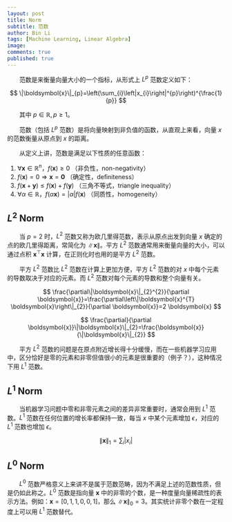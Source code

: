 ```yaml
---
layout: post
title: Norm
subtitle: 范数
author: Bin Li
tags: [Machine Learning, Linear Algebra]
image: 
comments: true
published: true
---
```


　　范数是来衡量向量大小的一个指标，从形式上 $L^p$ 范数定义如下：

$$
\|\boldsymbol{x}\|_{p}=\left(\sum_{i}\left|x_{i}\right|^{p}\right)^{\frac{1}{p}}
$$

　　其中 $p \in \mathbb{R}, p \geq 1$。

　　范数（包括 $L^p$ 范数）是将向量映射到非负值的函数，从直观上来看，向量 $x$ 的范数衡量从原点到 $x$ 的距离。

　　从定义上讲，范数是满足以下性质的任意函数：
1. $\forall \boldsymbol{x} \in \mathbb{R}^n$，$f(\boldsymbol{x})\geq 0$ （非负性，non-negativity）
2. $f(\boldsymbol{x})=0 \Rightarrow \boldsymbol{x}=\mathbf{0}$ （确定性，deﬁniteness）
3. $f(\boldsymbol{x}+\boldsymbol{y}) \leq f(\boldsymbol{x})+f(\boldsymbol{y})$ （三角不等式，triangle inequality）
4. $\forall \alpha \in \mathbb{R}$，$f(\alpha \boldsymbol{x})=|\alpha| f(\boldsymbol{x})$ （同质性，homogeneity）

## $L^2$ Norm
　　当 $p = 2$ 时，$L^2$ 范数又称为欧几里得范数，表示从原点出发到向量 $x$ 确定的点的欧几里得距离，常简化为 $\|\boldsymbol{x}\|$。平方 $L^2$ 范数通常用来衡量向量的大小，可以通过点积 $\boldsymbol{x}^{\top} \boldsymbol{x}$ 计算，在正则化时也用的是平方 $L^2$ 范数。

　　平方 $L^2$ 范数比 $L^2$ 范数在计算上更加方便，平方 $L^2$ 范数的对 $x$ 中每个元素的导数取决于对应的元素。而 $L^2$ 范数对每个元素的导数和整个向量有关。

$$
\frac{\partial\|\boldsymbol{x}\|_{2}^{2}}{\partial \boldsymbol{x}}=\frac{\partial\left\|\boldsymbol{x}^{T} \boldsymbol{x}\right\|_{2}}{\partial \boldsymbol{x}}=2 \boldsymbol{x}
$$

$$
\frac{\partial}{\partial \boldsymbol{x}}\|\boldsymbol{x}\|_{2}=\frac{\boldsymbol{x}}{\|\boldsymbol{x}\|_{2}}
$$

　　平方 $L^2$ 范数的问题是在原点附近增长得十分缓慢，而在一些机器学习应用中，区分恰好是零的元素和非零但值很小的元素是很重要的（例子？），这种情况下用  $L^1$ 范数。

## $L^1$ Norm
　　当机器学习问题中零和非零元素之间的差异非常重要时，通常会用到 $L^1$ 范数。$L^1$ 范数在任何位置的增长率都保持一致，每当 $x$ 中某个元素增加 $\epsilon$，对应的 $L^1$ 范数也增加 $\epsilon$。

$$
\|\boldsymbol{x}\|_{1}=\sum_{i}\left|x_{i}\right|
$$

## $L^0$ Norm
　　$L^0$ 范数严格意义上来讲不是属于范数范畴，因为不满足上述的范数性质，但是仍如此称之。$L^0$ 范数是指向量 $\boldsymbol{x}$ 中的非零的个数，是一种度量向量稀疏性的表示方法。例如：$\boldsymbol{x}=[0,1,1,0,0,1]$，那么 $\|\boldsymbol{x}\|_0 = 3$。其实统计非零个数在一定程度上可以用 $L^1$ 范数替代。



